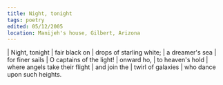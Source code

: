 ```yaml
---
title: Night, tonight
tags: poetry
edited: 05/12/2005
location: Manijeh's house, Gilbert, Arizona
---
```


| Night, tonight
|   fair black on
|     drops of starling white;
| a dreamer's sea
|   for finer sails
|     O captains of the light!
| onward ho,
|   to heaven's hold
|     where angels take their flight
| and join the
|   twirl of galaxies
|     who dance upon such heights.
